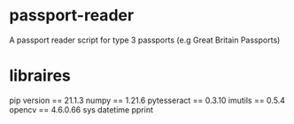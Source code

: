﻿# passport-reader

A passport reader script for type 3 passports (e.g Great Britain Passports)


# libraires

pip version == 21.1.3
numpy == 1.21.6
pytesseract == 0.3.10
imutils == 0.5.4
opencv == 4.6.0.66
sys
datetime
pprint


